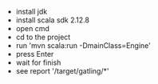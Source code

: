 - install jdk
- install scala sdk 2.12.8
- open cmd
- cd to the project
- run 'mvn scala:run -DmainClass=Engine'
- press Enter
- wait for finish
- see report '/target/gatling/*'